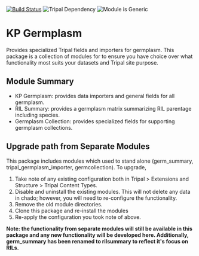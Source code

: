 [![Build Status](https://travis-ci.org/UofS-Pulse-Binfo/kp_germplasm.svg?branch=7.x-3.x)](https://travis-ci.org/UofS-Pulse-Binfo/kp_germplasm)
![Tripal Dependency](https://img.shields.io/badge/tripal-%3E=3.0-brightgreen)
![Module is Generic](https://img.shields.io/badge/generic-tested%20manually-yellow)

# KP Germplasm

Provides specialized Tripal fields and importers for germplasm. This package is a collection of modules for to ensure you have choice over what functionality most suits your datasets and Tripal site purpose.

## Module Summary

 - KP Germplasm: provides data importers and general fields for all germplasm.
 - RIL Summary: provides a germplasm matrix summarizing RIL parentage including species.
 - Germplasm Collection: provides specialized fields for supporting germplasm collections.

## Upgrade path from Separate Modules
This package includes modules which used to stand alone (germ_summary, tripal_germplasm_importer, germcollection). To upgrade,

1. Take note of any existing configuration both in Tripal > Extensions and Structure > Tripal Content Types.
2. Disable and uninstall the existing modules. This will not delete any data in chado; however, you will need to re-configure the functionality.
3. Remove the old module directories.
4. Clone this package and re-install the modules
5. Re-apply the configuration you took note of above.

**Note: the functionality from separate modules will still be available in this package and any new functionality will be developed here. Additionally, germ_summary has been renamed to rilsummary to reflect it's focus on RILs.**
